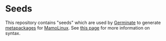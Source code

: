 # Seeds

This repository contains "seeds" which are used by [Germinate](Germinate) to generate [metapackages](https://github.com/hsbasu/mamolinux-meta)
for [MamoLinux](https://hsbasu.github.io/mamolinux). See [this page](http://manpages.ubuntu.com/manpages/focal/en/man1/germinate.1.html) for more information on syntax.
